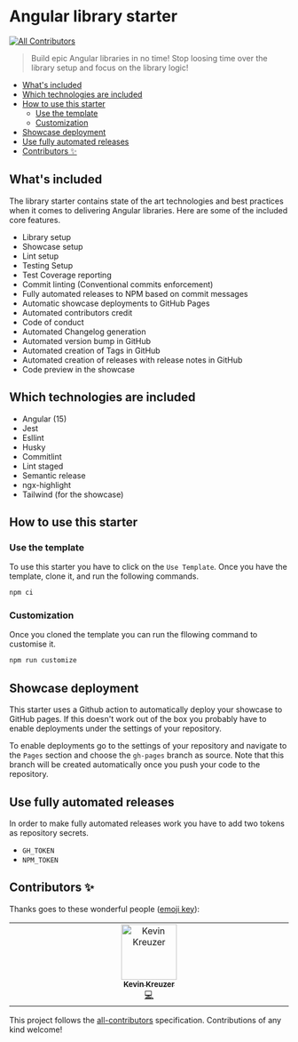 # Angular library starter

<!-- ALL-CONTRIBUTORS-BADGE:START - Do not remove or modify this section -->

[![All Contributors](https://img.shields.io/badge/all_contributors-1-orange.svg?style=flat-square)](#contributors-)

<!-- ALL-CONTRIBUTORS-BADGE:END -->

> Build epic Angular libraries in no time! Stop loosing time over the library setup and focus on the library logic!

<!-- START doctoc generated TOC please keep comment here to allow auto update -->
<!-- DON'T EDIT THIS SECTION, INSTEAD RE-RUN doctoc TO UPDATE -->

- [What's included](#whats-included)
- [Which technologies are included](#which-technologies-are-included)
- [How to use this starter](#how-to-use-this-starter)
  - [Use the template](#use-the-template)
  - [Customization](#customization)
- [Showcase deployment](#showcase-deployment)
- [Use fully automated releases](#use-fully-automated-releases)
- [Contributors ✨](#contributors-)

<!-- END doctoc generated TOC please keep comment here to allow auto update -->

## What's included

The library starter contains state of the art technologies and best practices when it comes to delivering Angular libraries. Here are some of the included core features.

- Library setup
- Showcase setup
- Lint setup
- Testing Setup
- Test Coverage reporting
- Commit linting (Conventional commits enforcement)
- Fully automated releases to NPM based on commit messages
- Automatic showcase deployments to GitHub Pages
- Automated contributors credit
- Code of conduct
- Automated Changelog generation
- Automated version bump in GitHub
- Automated creation of Tags in GitHub
- Automated creation of releases with release notes in GitHub
- Code preview in the showcase

## Which technologies are included

- Angular (15)
- Jest
- Esllint
- Husky
- Commitlint
- Lint staged
- Semantic release
- ngx-highlight
- Tailwind (for the showcase)

## How to use this starter

### Use the template

To use this starter you have to click on the `Use Template`. Once you have the template, clone it, and run the following commands.

```bash
npm ci
```

### Customization

Once you cloned the template you can run the fllowing command to customise it.

```bash
npm run customize
```

## Showcase deployment

This starter uses a Github action to automatically deploy your showcase to GitHub pages.
If this doesn't work out of the box you probably have to enable deployments under the settings of your repository.

To enable deployments go to the settings of your repository and navigate to the `Pages` section and choose the `gh-pages` branch as source.
Note that this branch will be created automatically once you push your code to the repository.

## Use fully automated releases

In order to make fully automated releases work you have to add two tokens as repository secrets.

- `GH_TOKEN`
- `NPM_TOKEN`

## Contributors ✨

Thanks goes to these wonderful people ([emoji key](https://allcontributors.org/docs/en/emoji-key)):

<!-- ALL-CONTRIBUTORS-LIST:START - Do not remove or modify this section -->
<!-- prettier-ignore-start -->
<!-- markdownlint-disable -->
<table>
  <tbody>
    <tr>
      <td align="center" valign="top" width="14.28%"><a href="https://medium.com/@kevinkreuzer"><img src="https://avatars.githubusercontent.com/u/5468954?v=4?s=100" width="100px;" alt="Kevin Kreuzer"/><br /><sub><b>Kevin Kreuzer</b></sub></a><br /><a href="https://github.com/kreuzerk/ngIfResponsive/commits?author=kreuzerk" title="Code">💻</a></td>
    </tr>
  </tbody>
</table>

<!-- markdownlint-restore -->
<!-- prettier-ignore-end -->

<!-- ALL-CONTRIBUTORS-LIST:END -->

This project follows the [all-contributors](https://github.com/all-contributors/all-contributors) specification. Contributions of any kind welcome!
